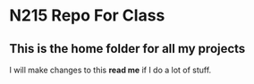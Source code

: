 # N215 Repo For Class

## This is the home folder for all my projects

I will make changes to this **read me** if I do a lot of stuff.
